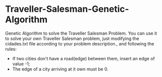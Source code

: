 # Traveller-Salesman-Genetic-Algorithm
Genetic Algorithm to solve the Traveller Salesman Problem.
You can use it to solve your own Traveller Salesman problem, just modifying the cidades.txt file according to your problem description., and following the rules:
* If two cities don't have a road(edge) between them, insert an edge of value -1;
* The edge of a city arriving at it own must be 0.


